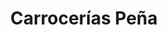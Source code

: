---
title: "Carrocerías Peña"
url: /villadiego/carrocerias-pena/
shop: reparación de automóviles
---